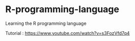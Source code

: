 # R-programming-language
Learning the R programming language

Tutorial : https://www.youtube.com/watch?v=s3FozVfd7q4

